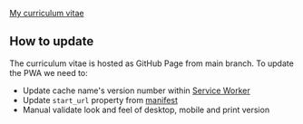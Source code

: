 [My curriculum vitae](https://shaman-apprentice.github.io/curriculum-vitae/)

## How to update
The curriculum vitae is hosted as GitHub Page from main branch. To update the PWA we need to:
- Update cache name's version number within [Service Worker](./service.worker.js)
- Update `start_url` property from [manifest](./app.webmanifest) 
- Manual validate look and feel of desktop, mobile and print version